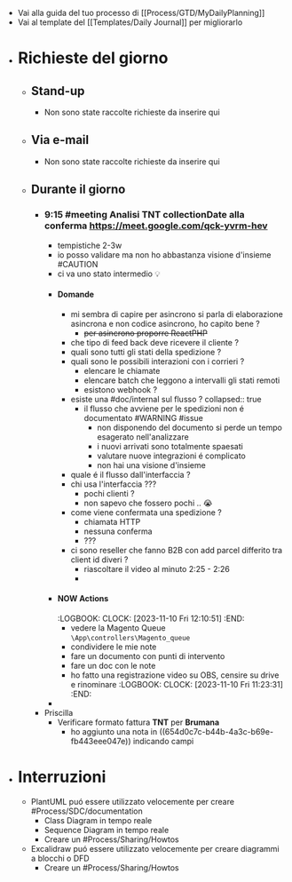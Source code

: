 - Vai alla guida del tuo processo di [[Process/GTD/MyDailyPlanning]]
- Vai al template del [[Templates/Daily Journal]] per migliorarlo
- # Richieste del giorno
	- ## Stand-up
		- Non sono state raccolte richieste da inserire qui
	- ## Via e-mail
		- Non sono state raccolte richieste da inserire qui
	- ## Durante il giorno
		- ### 9:15 #meeting Analisi TNT collectionDate alla conferma https://meet.google.com/qck-yvrm-hev
			- tempistiche 2-3w
			- io posso validare ma non ho abbastanza visione d'insieme #CAUTION
			- ci va uno stato intermedio 💡
			- #### Domande
				- mi sembra di capire per asincrono si parla di elaborazione asincrona e non codice asincrono, ho capito bene ?
					- ~~per asincrono proporre ReactPHP~~
				- che tipo di feed back deve ricevere il cliente ?
				- quali sono tutti gli stati della spedizione ?
				- quali sono le possibili interazioni con i corrieri ?
					- elencare le chiamate
					- elencare batch che leggono a intervalli gli stati remoti
					- esistono webhook ?
				- esiste una #doc/internal sul flusso ?
				  collapsed:: true
					- il flusso che avviene per le spedizioni  non é documentato #WARNING #issue
						- non disponendo del documento si perde un tempo esagerato nell'analizzare
						- i nuovi arrivati sono totalmente spaesati
						- valutare nuove integrazioni é complicato
						- non hai una visione d'insieme
				- quale é il flusso dall'interfaccia ?
				- chi usa l'interfaccia ???
					- pochi clienti ?
					- non sapevo che fossero pochi .. 😭
				- come viene confermata una spedizione ?
					- chiamata HTTP
					- nessuna conferma
					- ???
				- ci sono reseller che fanno B2B con add parcel differito tra client id diveri ?
					- riascoltare il video al minuto 2:25 - 2:26
					-
			- #### NOW Actions
			  :LOGBOOK:
			  CLOCK: [2023-11-10 Fri 12:10:51]
			  :END:
				- vedere la Magento Queue `\App\controllers\Magento_queue`
				- condividere le mie note
				- fare un documento con punti di intervento
				- fare un doc con le note
				- ho fatto una registrazione video su OBS, censire su drive e rinominare
				  :LOGBOOK:
				  CLOCK: [2023-11-10 Fri 11:23:31]
				  :END:
			-
		- Priscilla
			- Verificare formato fattura **TNT** per **Brumana**
				- ho aggiunto una nota in ((654d0c7c-b44b-4a3c-b69e-fb443eee047e)) indicando campi
- # Interruzioni
	- PlantUML puó essere utilizzato velocemente per creare #Process/SDC/documentation
		- Class Diagram in tempo reale
		- Sequence Diagram in tempo reale
		- Creare un #Process/Sharing/Howtos
	- Excalidraw puó essere utilizzato velocemente per creare diagrammi a blocchi o DFD
		- Creare un #Process/Sharing/Howtos